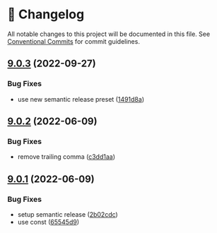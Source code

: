 <!-- markdownlint-disable --><!-- textlint-disable -->

# 📓 Changelog

All notable changes to this project will be documented in this file. See
[Conventional Commits](https://conventionalcommits.org) for commit guidelines.

## [9.0.3](https://github.com/stipsan/pluralize-esm/compare/v9.0.2...v9.0.3) (2022-09-27)

### Bug Fixes

- use new semantic release preset ([1491d8a](https://github.com/stipsan/pluralize-esm/commit/1491d8aa57a26ea205e0d1b466f7153d06224a68))

## [9.0.2](https://github.com/stipsan/pluralize-esm/compare/v9.0.1...v9.0.2) (2022-06-09)

### Bug Fixes

- remove trailing comma ([c3dd1aa](https://github.com/stipsan/pluralize-esm/commit/c3dd1aa40a46c9b5598dca7da47476ae950321db))

## [9.0.1](https://github.com/stipsan/pluralize-esm/compare/v9.0.0...v9.0.1) (2022-06-09)

### Bug Fixes

- setup semantic release ([2b02cdc](https://github.com/stipsan/pluralize-esm/commit/2b02cdccd8161e257f0651f3ceab66165861c0cd))
- use const ([65545d9](https://github.com/stipsan/pluralize-esm/commit/65545d93e135934d6097469c1f922058aab7a591))
